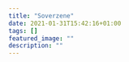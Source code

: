 ```yaml
---
title: "Soverzene"
date: 2021-01-31T15:42:16+01:00
tags: []
featured_image: ""
description: ""
---
```

